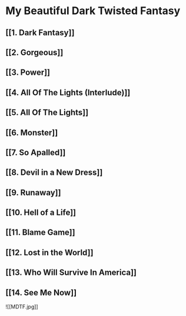 # My Beautiful Dark Twisted Fantasy

## [[1. Dark Fantasy]]

## [[2. Gorgeous]]

## [[3. Power]]

## [[4. All Of The Lights (Interlude)]]

## [[5. All Of The Lights]]

## [[6. Monster]]

## [[7. So Apalled]]

## [[8. Devil in a New Dress]]

## [[9. Runaway]]

## [[10. Hell of a Life]]

## [[11. Blame Game]]

## [[12. Lost in the World]]

## [[13. Who Will Survive In America]]

## [[14. See Me Now]]

![[MDTF.jpg]]
